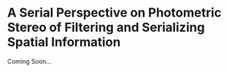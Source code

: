 # A Serial Perspective on Photometric Stereo of Filtering and Serializing Spatial Information

Coming Soon...
